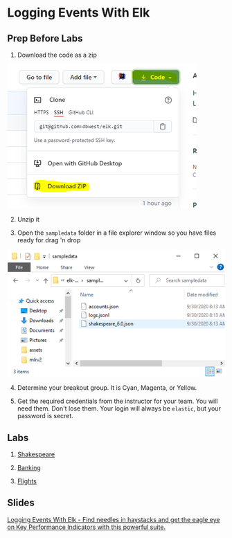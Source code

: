 # Logging Events With Elk

## Prep Before Labs

1. Download the code as a zip

![DL](assets/DL.PNG?raw=true)

2. Unzip it

3. Open the `sampledata` folder in a file explorer window so you have files ready for drag 'n drop

![drag](assets/drag.PNG?raw=true)

4. Determine your breakout group. It is Cyan, Magenta, or Yellow.

5. Get the required credentials from the instructor for your team. You will need them. Don't lose them. Your login will always be `elastic`, but your password is secret.

## Labs

1. [Shakespeare](./shakespeare.md)

2. [Banking](./banking.md)

3. [Flights](./flights.md)

## Slides
[Logging Events With Elk - Find needles in haystacks and get the eagle eye on Key Performance Indicators with this powerful suite.](https://docs.google.com/presentation/d/1eQo3OqqG39MzKhnlL62d9JVl4oHQUz98649r0Ir_sIQ/edit?usp=sharing)
